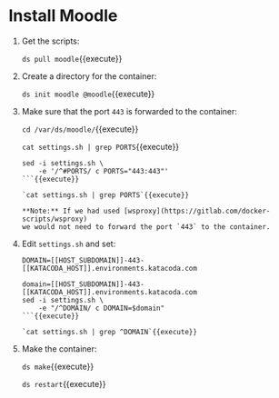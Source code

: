 # Install Moodle

1. Get the scripts:

   `ds pull moodle`{{execute}}

2. Create a directory for the container:

   `ds init moodle @moodle`{{execute}}
   
3. Make sure that the port `443` is forwarded to the container:

   `cd /var/ds/moodle/`{{execute}}
   
   `cat settings.sh | grep PORTS`{{execute}}
   
   ```
   sed -i settings.sh \
       -e '/^#PORTS/ c PORTS="443:443"'
   ```{{execute}}
   
   `cat settings.sh | grep PORTS`{{execute}}
   
   **Note:** If we had used [wsproxy](https://gitlab.com/docker-scripts/wsproxy)
   we would not need to forward the port `443` to the container.

4. Edit `settings.sh` and set:

   `DOMAIN=[[HOST_SUBDOMAIN]]-443-[[KATACODA_HOST]].environments.katacoda.com`
   
   ```
   domain=[[HOST_SUBDOMAIN]]-443-[[KATACODA_HOST]].environments.katacoda.com
   sed -i settings.sh \
       -e "/^DOMAIN/ c DOMAIN=$domain"
   ```{{execute}}

   `cat settings.sh | grep ^DOMAIN`{{execute}}

5. Make the container:

   `ds make`{{execute}}

   `ds restart`{{execute}}
